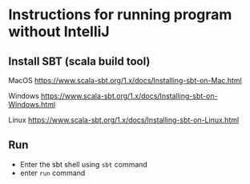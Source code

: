 # Instructions for running program without IntelliJ

## Install SBT (scala build tool) 

MacOS
https://www.scala-sbt.org/1.x/docs/Installing-sbt-on-Mac.html

Windows
https://www.scala-sbt.org/1.x/docs/Installing-sbt-on-Windows.html

Linux
https://www.scala-sbt.org/1.x/docs/Installing-sbt-on-Linux.html

## Run

- Enter the sbt shell using `sbt` command
- enter `run` command